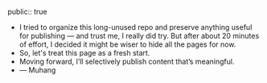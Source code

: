 public:: true

- I tried to organize this long-unused repo and preserve anything useful for publishing — and trust me, I really did try. But after about 20 minutes of effort, I decided it might be wiser to hide all the pages for now.
- So, let's treat this page as a fresh start.
- Moving forward, I’ll selectively publish content that’s meaningful.
- — Muhang